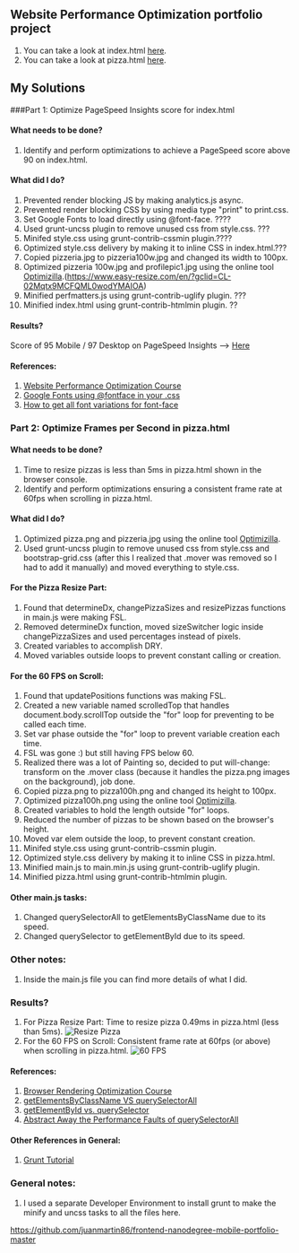 ## Website Performance Optimization portfolio project

1. You can take a look at index.html [here](http://juanmartin86.github.io/frontend-nanodegree-mobile-portfolio-master/).
2. You can take a look at pizza.html [here](http://juanmartin86.github.io/frontend-nanodegree-mobile-portfolio-master/views/pizza.html).

## My Solutions

###Part 1: Optimize PageSpeed Insights score for index.html

#### What needs to be done?

1. Identify and perform optimizations to achieve a PageSpeed score above 90 on index.html.

#### What did I do?

1. Prevented render blocking JS by making analytics.js async. 
2. Prevented render blocking CSS by using media type "print" to print.css.
3. Set Google Fonts to load directly using @font-face. ????
4. Used grunt-uncss plugin to remove unused css from style.css. ??? 
5. Minifed style.css using grunt-contrib-cssmin plugin.????
6. Optimized style.css delivery by making it to inline CSS in index.html.???
7. Copied pizzeria.jpg to pizzeria100w.jpg and changed its width to 100px.   
8. Optimized pizzeria 100w.jpg and profilepic1.jpg using the online tool [Optimizilla](http://optimizilla.com/).(https://www.easy-resize.com/en/?gclid=CL-02Mqtx9MCFQML0wodYMAIOA)
9. Minified perfmatters.js using grunt-contrib-uglify plugin. ???
10. Minified index.html using grunt-contrib-htmlmin plugin. ??

#### Results?

Score of 95 Mobile / 97 Desktop on PageSpeed Insights --> [Here](https://developers.google.com/speed/pagespeed/insights/?url=http%3A%2F%2Fjuanmartin86.github.io%2Ffrontend-nanodegree-mobile-portfolio-master%2F)

#### References:

1. [Website Performance Optimization Course](https://www.udacity.com/course/website-performance-optimization--ud884-nd)
2. [Google Fonts using @fontface in your .css](https://coderwall.com/p/5vrdkg/google-fonts-using-fontface-in-your-css)
3. [How to get all font variations for font-face](http://stackoverflow.com/questions/25011533/google-font-api-uses-browser-detection-how-to-get-all-font-variations-for-font)

### Part 2: Optimize Frames per Second in pizza.html

#### What needs to be done?

1. Time to resize pizzas is less than 5ms in pizza.html shown in the browser console.
2. Identify and perform optimizations ensuring a consistent frame rate at 60fps when scrolling in pizza.html.

#### What did I do?

1. Optimized pizza.png and pizzeria.jpg using the online tool [Optimizilla](http://optimizilla.com/).
2. Used grunt-uncss plugin to remove unused css from style.css and bootstrap-grid.css (after this I realized that .mover was removed so I had to add it manually) and moved everything to style.css.

#### For the Pizza Resize Part:

1. Found that determineDx, changePizzaSizes and resizePizzas functions in main.js were making FSL.
2. Removed determineDx function, moved sizeSwitcher logic inside changePizzaSizes and used percentages instead of pixels.
3. Created variables to accomplish DRY.
4. Moved variables outside loops to prevent constant calling or creation.

#### For the 60 FPS on Scroll:

1. Found that updatePositions functions was making FSL.
2. Created a new variable named scrolledTop that handles document.body.scrollTop outside the "for" loop for preventing to be called each time.
3. Set var phase outside the "for" loop to prevent variable creation each time.
4. FSL was gone :) but still having FPS below 60.
5. Realized there was a lot of Painting so, decided to put will-change: transform on the .mover class (because it handles the pizza.png images on the background), job done.
6. Copied pizza.png to pizza100h.png and changed its height to 100px.
7. Optimized pizza100h.png using the online tool  [Optimizilla](http://optimizilla.com/).
8. Created variables to hold the length outside "for" loops.
9. Reduced the number of pizzas to be shown based on the browser's height.
10. Moved var elem outside the loop, to prevent constant creation.
11. Minifed style.css using grunt-contrib-cssmin plugin. 
12. Optimized style.css delivery by making it to inline CSS in pizza.html.
13. Minified main.js to main.min.js using grunt-contrib-uglify plugin.
14. Minified pizza.html using grunt-contrib-htmlmin plugin.

#### Other main.js tasks:

1. Changed querySelectorAll to getElementsByClassName due to its speed.
2. Changed querySelector to getElementById due to its speed.

### Other notes:

1. Inside the main.js file you can find more details of what I did.

### Results?

1. For Pizza Resize Part: Time to resize pizza 0.49ms in pizza.html (less than 5ms).
![Resize Pizza](results/resize-pizza.png)
2. For the 60 FPS on Scroll: Consistent frame rate at 60fps (or above) when scrolling in pizza.html.
![60 FPS](results/60fps.png)

#### References:

1. [Browser Rendering Optimization Course](https://www.udacity.com/course/browser-rendering-optimization--ud860-nd)
2. [getElementsByClassName VS querySelectorAll](https://jsperf.com/getelementsbyclassname-vs-queryselectorall/18)
3. [getElementById vs. querySelector](https://jsperf.com/getelementbyid-vs-queryselector/11)
4. [Abstract Away the Performance Faults of querySelectorAll](http://ryanmorr.com/abstract-away-the-performance-faults-of-queryselectorall/)

#### Other References in General:

1. [Grunt Tutorial](https://www.youtube.com/watch?v=zfzUH9Keu1s&list=PLpP9FLMkNf55_LqrPuSUxcs84bMvQiPD8)

### General notes:

1. I used a separate Developer Environment to install grunt to make the minify and uncss tasks to all the files here.


https://github.com/juanmartin86/frontend-nanodegree-mobile-portfolio-master
